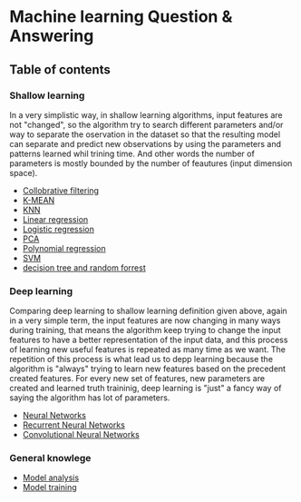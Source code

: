 # Machine learning Question & Answering

## Table of contents

### Shallow learning
In a very simplistic way, in shallow learning algorithms, input features are not "changed", so the algorithm try to search  different parameters and/or way to separate the oservation in the dataset so that the resulting model can separate and predict new observations by using the parameters and patterns learned whil trining time. And other words the number of parameters is mostly bounded by the number of feautures (input dimension space).

  - [Collobrative filtering](collabb_filtering.md)
  - [K-MEAN](kmean.md)
  - [KNN](knn.md)
  - [Linear regression](linear_regression.md)
  - [Logistic regression](logisitic_regression.md)
  - [PCA](pca.md)
  - [Polynomial regression](polynomial_regression.md)
  - [SVM](svm.md)
  - [decision tree and random forrest](decision_tree_and_rf.md)

### Deep learning
Comparing deep learning to shallow learning definition given above, again in a very simple term, the input features are now changing in many ways during training, that means the algorithm keep trying to change the input features to have a better representation of the input data, and this process of learning new useful features is repeated as many time as we want. The repetition of this process is what lead us to depp learning because the algorithm is "always" trying to learn new features based on the precedent created features. For every new set of features, new parameters are created and learned truth traininig, deep learning is "just" a fancy way of saying the algorithm has lot of parameters.
  
  - [Neural Networks](nns.md)
  - [Recurrent Neural Networks](rnn.md)
  - [Convolutional Neural Networks](cnn.md)

### General knowlege
  - [Model analysis](model_analysis.md) 
  - [Model training](model_training.md) 



